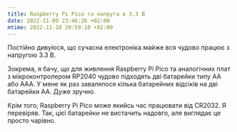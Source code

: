```yaml
---
title: Raspberry Pi Pico та напруга в 3.3 В
date: 2022-11-09 23:46:26 +02:00
mtime: 2022-11-18 20:59:10 +02:00
---
```


Постійно диву́юся, що сучасна електроніка майже вся чудово працює з напругою 3.3 В.

Зокрема, я бачу, що для живлення Raspberry Pi Pico та аналогічних плат з мікроконтролером RP2040 чудово підходять дві батарейки типу AA або AAA. У мене як раз завалялося кілька батарейних відсіків на дві батарейки AA. Дуже зручно.

Крім того, Raspberry Pi Pico може якийсь час працювати від CR2032. Я перевіряв. Так, цієї батарейки не вистачить надовго, але виглядає це просто чарі́вно.
